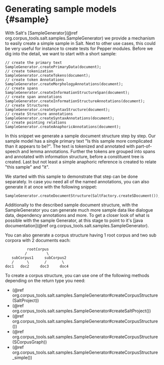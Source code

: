 Generating sample models {#sample}
====

With Salt's [SampleGenerator](@ref org.corpus_tools.salt.samples.SampleGenerator) we provide a mechanism to easily create a simple sample in Salt. Next to other use cases, this could be very useful for instance to create tests for Pepper modules.
Before we dig into the detail, we want to start with a short sample:

~~~{.java}
// create the primary text
SampleGenerator.createPrimaryData(document);
// create tokenization
SampleGenerator.createTokens(document);
// create token Annotations
SampleGenerator.createMorphologyAnnotations(document);
// create spans
SampleGenerator.createInformationStructureSpan(document);
// create span annotations
SampleGenerator.createInformationStructureAnnotations(document);
// create Structures
SampleGenerator.createSyntaxStructure(document);
// create Structure annotations
SampleGenerator.createSyntaxAnnotations(document);
// create pointing relations
SampleGenerator.createAnaphoricAnnotations(document);
~~~

In this snippet we generate a sample document structure step by step. Our sample model has a single primary text "Is this sample more complicated than it appears to be?". The text is tokenized and annotated with part-of-speech and lemma annotations. Further the tokens are grouped into spans and annotated with information structure, before a constituent tree is created. Last but not least a simple anaphoric reference is created to relate "this sample" and "it".

We started with this sample to demonstrate that step can be done separately. In case you need all of the named annotations, you can also generate it at once with the following snippet:
~~~{.java}
SampleGenerator.createDocumentStructure(SaltFactory.createSDocument());
~~~

Additionally to the described sample document structure, with the SampleGenerator you can generate much more sample data like dialogue data, dependency annotations and more. To get a closer look of what is possible with the sample Generator, at this stage to point to it's [java documentation](@ref org.corpus_tools.salt.samples.SampleGenerator). 

You can also generate a corpus structure having 1 root corpus and two sub corpora with 2 documents each:
~~~ 
          rootCorpus
         /         \
   subCorpus1     subCorpus2
   /      \       /       \
doc1   doc2     doc3     doc4
~~~

To create a corpus structure, you can use one of the following methods depending on the return type you need:

* (@ref org.corpus_tools.salt.samples.SampleGenerator#createCorpusStructure(SaltProject))
* (@ref org.corpus_tools.salt.samples.SampleGenerator#createSaltProject())
* (@ref org.corpus_tools.salt.samples.SampleGenerator#createCorpusStructure())
* (@ref org.corpus_tools.salt.samples.SampleGenerator#createCorpusStructure(SCorpusGraph))
* (@ref org.corpus_tools.salt.samples.SampleGenerator#createCorpusStructure_simple())

